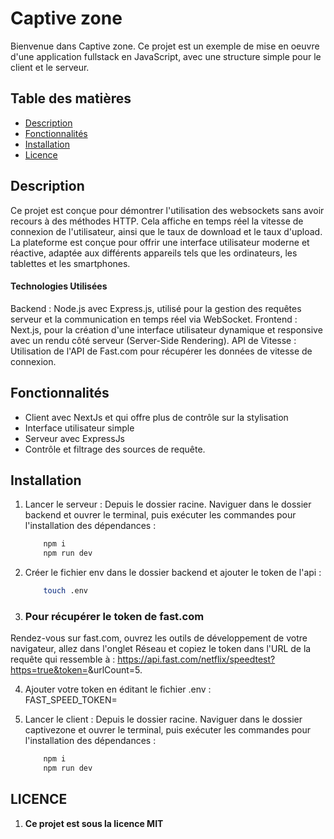 # Captive zone

Bienvenue dans Captive zone. Ce projet est un exemple de mise en oeuvre d'une application fullstack en JavaScript, avec une structure simple pour le client et le serveur.

## Table des matières
- [Description](#description)
- [Fonctionnalités](#fonctionnalités)
- [Installation](#installation)
- [Licence](#Licence)

## Description
Ce projet est conçue pour démontrer l'utilisation des websockets sans avoir recours à des méthodes HTTP. Cela affiche en temps réel la vitesse de connexion de l'utilisateur, ainsi que le taux de download et le taux d'upload. La plateforme est conçue pour offrir une interface utilisateur moderne et réactive, adaptée aux différents appareils tels que les ordinateurs, les tablettes et les smartphones.

#### Technologies Utilisées
Backend : Node.js avec Express.js, utilisé pour la gestion des requêtes serveur et la communication en temps réel via WebSocket.
Frontend : Next.js, pour la création d'une interface utilisateur dynamique et responsive avec un rendu côté serveur (Server-Side Rendering).
API de Vitesse : Utilisation de l'API de Fast.com pour récupérer les données de vitesse de connexion.

## Fonctionnalités
- Client avec NextJs et qui offre plus de contrôle sur la stylisation
- Interface utilisateur simple
- Serveur avec ExpressJs
- Contrôle et filtrage des sources de requête.

## Installation
1. Lancer le serveur :
 Depuis le dossier racine. Naviguer dans le dossier backend et ouvrer le terminal, puis exécuter les commandes pour l'installation des dépendances :
    ```bash
        npm i
        npm run dev
2. Créer le fichier env dans le dossier backend et ajouter le token de l'api :
    ```bash
        touch .env

3. ### Pour récupérer le token de fast.com

Rendez-vous sur fast.com, ouvrez les outils de développement de votre navigateur, allez dans l'onglet Réseau et copiez le token dans l'URL de la requête qui ressemble à : https://api.fast.com/netflix/speedtest?https=true&token=<le-token>&urlCount=5.    

4. Ajouter votre token en éditant le fichier .env :         
FAST_SPEED_TOKEN=<votre-token>    

5. Lancer le client :
Depuis le dossier racine. Naviguer dans le dossier captivezone et ouvrer le terminal, puis exécuter les commandes pour l'installation des dépendances :    
    ```bash
        npm i
        npm run dev

## LICENCE
1. **Ce projet est sous la licence MIT**

